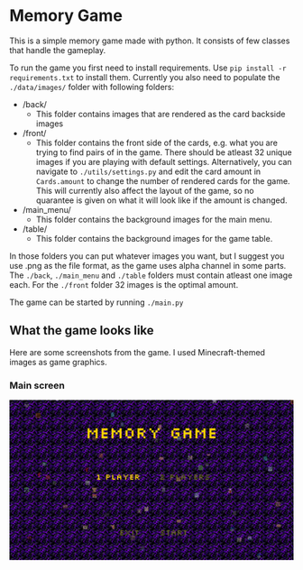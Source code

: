 # Memory Game 

This is a simple memory game made with python. It consists of few classes that handle the gameplay.

To run the game you first need to install requirements. Use ```pip install -r requirements.txt``` to install them.
Currently you also need to populate the ```./data/images/``` folder with following folders:

- /back/
    - This folder contains images that are rendered as the card backside images
- /front/
    - This folder contains the front side of the cards, e.g. what you are trying to find pairs of in the game. There should be atleast 32 unique images if you are playing with default settings. Alternatively, you can navigate to ```./utils/settings.py``` and edit the card amount in ```Cards.amount``` to change the number of rendered cards for the game. This will currently also affect the layout of the game, so no quarantee is given on what it will look like if the amount is changed.
- /main_menu/
    - This folder contains the background images for the main menu.
- /table/
    - This folder contains the background images for the game table.

In those folders you can put whatever images you want, but I suggest you use .png as the file format, as the game uses alpha channel in some parts. The ```./back```, ```./main_menu``` and ```./table``` folders must contain atleast one image each. For the ```./front``` folder 32 images is the optimal amount. 

The game can be started by running ```./main.py```

## What the game looks like

Here are some screenshots from the game. I used Minecraft-themed images as game graphics.

### Main screen
![Main Menu](https://github.com/Intomies/memoryGame/blob/main/data/demo/main_menu.png)
